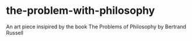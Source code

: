 # the-problem-with-philosophy
An art piece insipired by the book The Problems of Philosophy by Bertrand Russell
